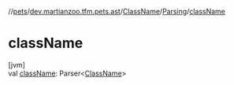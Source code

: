 //[pets](../../../../index.md)/[dev.martianzoo.tfm.pets.ast](../../index.md)/[ClassName](../index.md)/[Parsing](index.md)/[className](class-name.md)

# className

[jvm]\
val [className](class-name.md): Parser&lt;[ClassName](../index.md)&gt;
